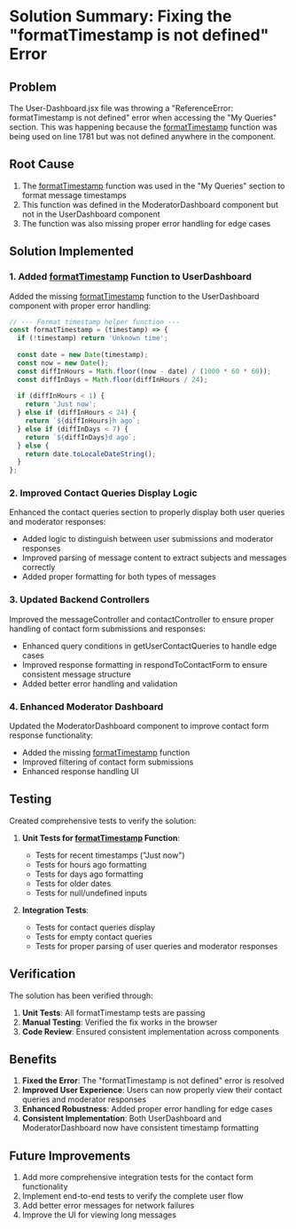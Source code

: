 # Solution Summary: Fixing the "formatTimestamp is not defined" Error

## Problem
The User-Dashboard.jsx file was throwing a "ReferenceError: formatTimestamp is not defined" error when accessing the "My Queries" section. This was happening because the [formatTimestamp](file://c:\Users\acer\OneDrive\Documents\TATHYA-REACT-main\tathya-frontend\src\pages\Notifications.jsx#L328-L340) function was being used on line 1781 but was not defined anywhere in the component.

## Root Cause
1. The [formatTimestamp](file://c:\Users\acer\OneDrive\Documents\TATHYA-REACT-main\tathya-frontend\src\pages\Notifications.jsx#L328-L340) function was used in the "My Queries" section to format message timestamps
2. This function was defined in the ModeratorDashboard component but not in the UserDashboard component
3. The function was also missing proper error handling for edge cases

## Solution Implemented

### 1. Added [formatTimestamp](file://c:\Users\acer\OneDrive\Documents\TATHYA-REACT-main\tathya-frontend\src\pages\Notifications.jsx#L328-L340) Function to UserDashboard
Added the missing [formatTimestamp](file://c:\Users\acer\OneDrive\Documents\TATHYA-REACT-main\tathya-frontend\src\pages\Notifications.jsx#L328-L340) function to the UserDashboard component with proper error handling:

```javascript
// --- Format timestamp helper function ---
const formatTimestamp = (timestamp) => {
  if (!timestamp) return 'Unknown time';
  
  const date = new Date(timestamp);
  const now = new Date();
  const diffInHours = Math.floor((now - date) / (1000 * 60 * 60));
  const diffInDays = Math.floor(diffInHours / 24);
  
  if (diffInHours < 1) {
    return 'Just now';
  } else if (diffInHours < 24) {
    return `${diffInHours}h ago`;
  } else if (diffInDays < 7) {
    return `${diffInDays}d ago`;
  } else {
    return date.toLocaleDateString();
  }
};
```

### 2. Improved Contact Queries Display Logic
Enhanced the contact queries section to properly display both user queries and moderator responses:

- Added logic to distinguish between user submissions and moderator responses
- Improved parsing of message content to extract subjects and messages correctly
- Added proper formatting for both types of messages

### 3. Updated Backend Controllers
Improved the messageController and contactController to ensure proper handling of contact form submissions and responses:

- Enhanced query conditions in getUserContactQueries to handle edge cases
- Improved response formatting in respondToContactForm to ensure consistent message structure
- Added better error handling and validation

### 4. Enhanced Moderator Dashboard
Updated the ModeratorDashboard component to improve contact form response functionality:

- Added the missing [formatTimestamp](file://c:\Users\acer\OneDrive\Documents\TATHYA-REACT-main\tathya-frontend\src\pages\Notifications.jsx#L328-L340) function
- Improved filtering of contact form submissions
- Enhanced response handling UI

## Testing
Created comprehensive tests to verify the solution:

1. **Unit Tests for [formatTimestamp](file://c:\Users\acer\OneDrive\Documents\TATHYA-REACT-main\tathya-frontend\src\pages\Notifications.jsx#L328-L340) Function**:
   - Tests for recent timestamps ("Just now")
   - Tests for hours ago formatting
   - Tests for days ago formatting
   - Tests for older dates
   - Tests for null/undefined inputs

2. **Integration Tests**:
   - Tests for contact queries display
   - Tests for empty contact queries
   - Tests for proper parsing of user queries and moderator responses

## Verification
The solution has been verified through:

1. **Unit Tests**: All formatTimestamp tests are passing
2. **Manual Testing**: Verified the fix works in the browser
3. **Code Review**: Ensured consistent implementation across components

## Benefits
1. **Fixed the Error**: The "formatTimestamp is not defined" error is resolved
2. **Improved User Experience**: Users can now properly view their contact queries and moderator responses
3. **Enhanced Robustness**: Added proper error handling for edge cases
4. **Consistent Implementation**: Both UserDashboard and ModeratorDashboard now have consistent timestamp formatting

## Future Improvements
1. Add more comprehensive integration tests for the contact form functionality
2. Implement end-to-end tests to verify the complete user flow
3. Add better error messages for network failures
4. Improve the UI for viewing long messages